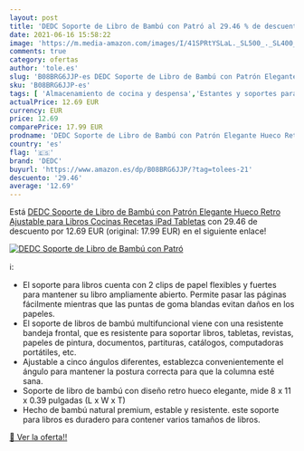 ```yaml
---
layout: post
title: 'DEDC Soporte de Libro de Bambú con Patró al 29.46 % de descuento'
date: 2021-06-16 15:58:22
image: 'https://m.media-amazon.com/images/I/41SPRtYSLaL._SL500_._SL400_.jpg'
comments: true
category: ofertas
author: 'tole.es'
slug: 'B08BRG6JJP-es DEDC Soporte de Libro de Bambú con Patrón Elegante Hueco...'
sku: 'B08BRG6JJP-es'
tags: [ 'Almacenamiento de cocina y despensa','Estantes y soportes para cocina','Hogar y cocina','Soportes para libros de cocina','dedc','ipad', ]
actualPrice: 12.69 EUR
currency: EUR
price: 12.69
comparePrice: 17.99 EUR
prodname: 'DEDC Soporte de Libro de Bambú con Patrón Elegante Hueco Retro  Ajustable  para Libros  Cocinas  Recetas  iPad  Tabletas'
country: 'es'
flag: '🇪🇸'
brand: 'DEDC'
buyurl: 'https://www.amazon.es/dp/B08BRG6JJP/?tag=tolees-21'
descuento: '29.46'
average: '12.69'
---
```


Está [DEDC Soporte de Libro de Bambú con Patrón Elegante Hueco Retro  Ajustable  para Libros  Cocinas  Recetas  iPad  Tabletas](https://www.amazon.es/dp/B08BRG6JJP/?tag=tolees-21) con 29.46 de descuento por 12.69 EUR (original: 17.99 EUR) en el siguiente enlace!

[![DEDC Soporte de Libro de Bambú con Patró](https://m.media-amazon.com/images/I/41SPRtYSLaL._SL500_._SL400_.jpg)](https://www.amazon.es/dp/B08BRG6JJP/?tag=tolees-21)

ℹ️:

- El soporte para libros cuenta con 2 clips de papel flexibles y fuertes para mantener su libro ampliamente abierto. Permite pasar las páginas fácilmente mientras que las puntas de goma blandas evitan daños en los papeles.
- El soporte de libros de bambú multifuncional viene con una resistente bandeja frontal, que es resistente para soportar libros, tabletas, revistas, papeles de pintura, documentos, partituras, catálogos, computadoras portátiles, etc.
- Ajustable a cinco ángulos diferentes, establezca convenientemente el ángulo para mantener la postura correcta para que la columna esté sana.
- Soporte de libro de bambú con diseño retro hueco elegante, mide 8 x 11 x 0.39 pulgadas (L x W x T)
- Hecho de bambú natural premium, estable y resistente. este soporte para libros es duradero para contener varios tamaños de libros.

[🛒 Ver la oferta!!](https://www.amazon.es/dp/B08BRG6JJP/?tag=tolees-21)
